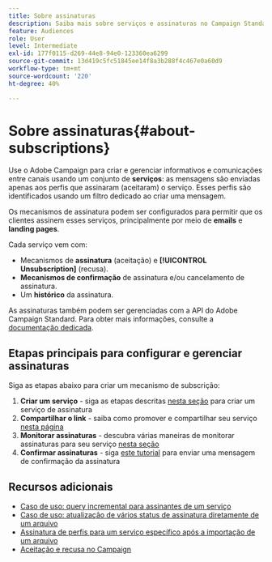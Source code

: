 ```yaml
---
title: Sobre assinaturas
description: Saiba mais sobre serviços e assinaturas no Campaign Standard.
feature: Audiences
role: User
level: Intermediate
exl-id: 177f0115-d269-44e8-94e0-123360ea6299
source-git-commit: 13d419c5fc51845ee14f8a3b288f4c467e0a60d9
workflow-type: tm+mt
source-wordcount: '220'
ht-degree: 40%

---
```


# Sobre assinaturas{#about-subscriptions}

Use o Adobe Campaign para criar e gerenciar informativos e comunicações entre canais usando um conjunto de **serviços**: as mensagens são enviadas apenas aos perfis que assinaram (aceitaram) o serviço. Esses perfis são identificados usando um filtro dedicado ao criar uma mensagem.

Os mecanismos de assinatura podem ser configurados para permitir que os clientes assinem esses serviços, principalmente por meio de **emails** e **landing pages**.

Cada serviço vem com:

* Mecanismos de **assinatura** (aceitação) e **[!UICONTROL Unsubscription]** (recusa).
* **Mecanismos de confirmação** de assinatura e/ou cancelamento de assinatura.
* Um **histórico** da assinatura.

As assinaturas também podem ser gerenciadas com a API do Adobe Campaign Standard. Para obter mais informações, consulte a [documentação dedicada](../../api/using/creating-a-service.md).

## Etapas principais para configurar e gerenciar assinaturas

Siga as etapas abaixo para criar um mecanismo de subscrição:

1. **Criar um serviço** - siga as etapas descritas [nesta seção](../../audiences/using/creating-a-service.md) para criar um serviço de assinatura
1. **Compartilhar o link** - saiba como promover e compartilhar seu serviço [nesta página](../../audiences/using/promoting-a-service.md)
1. **Monitorar assinaturas** - descubra várias maneiras de monitorar assinaturas para seu serviço [nesta seção](../../audiences/using/monitoring-subscriptions.md)
1. **Confirmar assinaturas** - siga [este tutorial](../../audiences/using/confirming-subscription-to-a-service.md) para enviar uma mensagem de confirmação da assinatura

## Recursos adicionais

* [Caso de uso: query incremental para assinantes de um serviço](../../automating/using/incremental-query-on-subscribers.md)
* [Caso de uso: atualização de vários status de assinatura diretamente de um arquivo](../../automating/using/updating-subscriptions-from-file.md)
* [Assinatura de perfis para um serviço específico após a importação de um arquivo](../../automating/using/subscribing-profiles-from-file.md)
* [Aceitação e recusa no Campaign](../../audiences/using/about-opt-in-and-opt-out-in-campaign.md)
